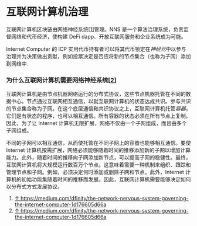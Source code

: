 # 互联网计算机治理

互联网计算机区块链由网络神经系统[[1\]](https://wiki.internetcomputer.org/wiki/Governance_of_the_Internet_Computer#cite_note-1)管理。NNS 是一个算法治理系统，负责监督网络和代币经济，使构建 DeFi dapp、开放互联网服务和企业系统成为可能。

Internet Computer 的 ICP 实用代币持有者可以将其代币锁定在*神经元*中以参与治理并为决策做出贡献，例如投票决定是否应将新的节点集合（也称为子网）添加到网络中.

### 为什么互联网计算机需要网络神经系统[[2\]](https://wiki.internetcomputer.org/wiki/Governance_of_the_Internet_Computer#cite_note-2)

互联网计算机是由节点机器网络运行的分布式协议，这些节点机器托管在不同的数据中心。节点通过互联网相互通信，以就互联网计算机的状态达成共识。参与共识的节点集合称为子网。在这个底层通信和共识协议之上，互联网计算机托管*容器*，它们是有状态的程序，也可以相互通信。所有容器的状态必须在所有节点上复制。因此，为了让 Internet 计算机无限扩展，网络不仅由一个子网组成，而且由多个子网组成。

不同的子网可以相互通信，从而使托管在不同子网上的容器也能够相互通信。要使 Internet 计算机按需扩展，网络必须能够随着时间的推移添加新的子网以增加计算能力。此外，随着时间的推移向子网添加新节点，可以提高子网的稳健性。最终，互联网计算机将大规模运行数百万个节点。这意味着需要一种机制来组织、跟踪和管理节点和子网。例如，必须决定何时添加或删除子网和节点。此外，Internet 计算机的初始功能集随着时间的推移而发展。因此，互联网计算机需要能够决定如何以分布式方式发展协议。

1. [↑ ](https://wiki.internetcomputer.org/wiki/Governance_of_the_Internet_Computer#cite_ref-1)https://medium.com/dfinity/the-network-nervous-system-governing-the-internet-computer-1d176605d66a
2. [↑ ](https://wiki.internetcomputer.org/wiki/Governance_of_the_Internet_Computer#cite_ref-2)https://medium.com/dfinity/the-network-nervous-system-governing-the-internet-computer-1d176605d66a